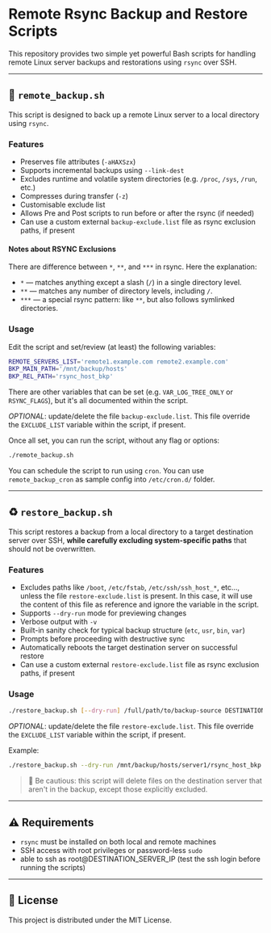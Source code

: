 # Remote Rsync Backup and Restore Scripts

This repository provides two simple yet powerful Bash scripts for handling remote Linux server backups and restorations using `rsync` over SSH.

---

## 🔄 `remote_backup.sh`

This script is designed to back up a remote Linux server to a local directory using `rsync`.  

### Features

- Preserves file attributes (`-aHAXSzx`)
- Supports incremental backups using `--link-dest`
- Excludes runtime and volatile system directories (e.g. `/proc`, `/sys`, `/run`, etc.)
- Compresses during transfer (`-z`)
- Customisable exclude list
- Allows Pre and Post scripts to run before or after the rsync (if needed)
- Can use a custom external `backup-exclude.list` file as rsync exclusion paths, if present

#### Notes about RSYNC Exclusions

There are difference between `*`, `**`, and `***` in rsync. Here the explanation:

- `*` — matches anything except a slash (`/`) in a single directory level.
- `**` — matches any number of directory levels, including `/`.
- `***` — a special rsync pattern: like `**`, but also follows symlinked directories.


### Usage

Edit the script and set/review (at least) the following variables:
```bash
REMOTE_SERVERS_LIST='remote1.example.com remote2.example.com'
BKP_MAIN_PATH='/mnt/backup/hosts'
BKP_REL_PATH='rsync_host_bkp'
```
There are other variables that can be set (e.g. `VAR_LOG_TREE_ONLY` or `RSYNC_FLAGS`), but it's all documented within the script.  

*OPTIONAL*: update/delete the file `backup-exclude.list`. This file override the `EXCLUDE_LIST` variable within the script, if present.  

Once all set, you can run the script, without any flag or options:

```bash
./remote_backup.sh
```

You can schedule the script to run using `cron`. You can use `remote_backup_cron` as sample config into `/etc/cron.d/` folder.  

---

## ♻️ `restore_backup.sh`

This script restores a backup from a local directory to a target destination server over SSH, **while carefully excluding system-specific paths** that should not be overwritten.

### Features

- Excludes paths like `/boot`, `/etc/fstab`, `/etc/ssh/ssh_host_*`, etc..., unless the file `restore-exclude.list` is present. In this case, it will use the content of this file as reference and ignore the variable in the script.
- Supports `--dry-run` mode for previewing changes
- Verbose output with `-v`
- Built-in sanity check for typical backup structure (`etc`, `usr`, `bin`, `var`)
- Prompts before proceeding with destructive sync
- Automatically reboots the target destination server on successful restore
- Can use a custom external `restore-exclude.list` file as rsync exclusion paths, if present

### Usage

```bash
./restore_backup.sh [--dry-run] /full/path/to/backup-source DESTINATION_SERVER_IP
```

*OPTIONAL*: update/delete the file `restore-exclude.list`. This file override the `EXCLUDE_LIST` variable within the script, if present.  

Example:

```bash
./restore_backup.sh --dry-run /mnt/backup/hosts/server1/rsync_host_bkp 192.168.1.100
```

> 🛑 Be cautious: this script will delete files on the destination server that aren't in the backup, except those explicitly excluded.

---

## ⚠️ Requirements

- `rsync` must be installed on both local and remote machines
- SSH access with root privileges or password-less `sudo` 
- able to ssh as root@DESTINATION_SERVER_IP (test the ssh login before running the scripts)

---

## 📁 License

This project is distributed under the MIT License.